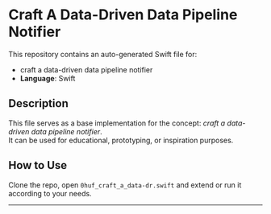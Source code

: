 # Craft A Data-Driven Data Pipeline Notifier

This repository contains an auto-generated Swift file for:

- craft a data-driven data pipeline notifier
- **Language**: Swift

## Description

This file serves as a base implementation for the concept: *craft a data-driven data pipeline notifier*.  
It can be used for educational, prototyping, or inspiration purposes.

## How to Use

Clone the repo, open `0huf_craft_a_data-dr.swift` and extend or run it according to your needs.

---


